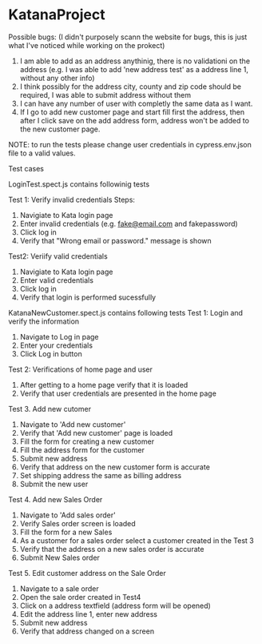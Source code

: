 # KatanaProject
Possible bugs: (I didn't purposely scann the website for bugs, this is just what I've noticed while working on the prokect)

1. I am able to add as an address anythinig, there is no validationi on the address (e.g. I was able to add 'new address test' as a address line 1, without any other info)
2. I think possibly for the address city, county and zip code should be required, I was able to submit address without them
3. I can have any number of user with completly the same data as I want. 
4. If I go to add new customer page and start fill first the address, then after I click save on the add address form, address won't be added to the new customer page. 

NOTE: to run the tests please change user credentials in cypress.env.json file to a valid values. 

Test cases

LoginTest.spect.js contains followinig tests

Test 1: Verify invalid credentials
Steps: 
1. Navigiate to Kata login page
2. Enter invalid credentials (e.g. fake@email.com and fakepassword)
3. Click log in
4. Verify that "Wrong email or password." message is shown

Test2: Veriify valid credentials 
1. Navigiate to Kata login page
2. Enter valid credentials 
3. Click log in
4. Verify that login is performed sucessfully 

KatanaNewCustomer.spect.js contains following tests
Test 1: Login and verify the information 
1. Navigate to Log in page
2. Enter your credentials 
3. Click Log in button

Test 2: Verifications of home page and user 
1. After getting to a home page verify that it is loaded
2. Verify that user credentials are presented in the home page

Test 3. Add new cutomer
1. Navigate to 'Add new customer'
2. Verify that 'Add new customer' page is loaded
3. Fill the form for creating a new customer
4. Fill the address form for the customer
5. Submit new address
6. Verify that address on the new customer form is accurate
6. Set shipping address the same as billing address
7. Submit the new user

Test 4. Add new Sales Order
1. Navigate to 'Add sales order'
2. Verify Sales order screen is loaded
3. Fill the form for a new Sales 
4. As a customer for a sales order select a customer created in the Test 3
5. Verify that the address on a new sales order is accurate
6. Submit New Sales order

Test 5. Edit customer address on the Sale Order
1. Navigate to a sale order
2. Open the sale order created in Test4
3. Click on a address textfield (address form will be opened)
4. Edit the address line 1, enter new address
5. Submit new address
6. Verify that address changed on a screen




